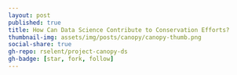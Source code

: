 ```yaml
---
layout: post
published: true
title: How Can Data Science Contribute to Conservation Efforts?
thumbnail-img: assets/img/posts/canopy/canopy-thumb.png
social-share: true
gh-repo: rselent/project-canopy-ds
gh-badge: [star, fork, follow]
---
```



